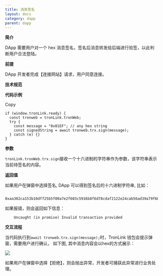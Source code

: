 ```yaml
---
title: 消息签名
layout: docs
category: dapp
parent: dapp
---
```


**简介**

DApp 需要用户对一个 hex 消息签名，签名后消息转发给后端进行验签，以此判断用户合法登陆。

**前提**

DApp 开发者完成【连接网站】请求，用户同意连接。

**技术规范**

**代码示例**

Copy

    if (window.tronLink.ready) {
      const tronweb = tronLink.tronWeb;
      try {
        const message = "0x01EF"; // any hex string
        const signedString = await tronweb.trx.sign(message);
      } catch (e) {}
    }

**参数**

`tronLink.tronWeb.trx.sign`接收一个十六进制的字符串作为参数，该字符串表示当前待签名的内容。

**返回值**

如果用户在弹窗中选择签名, DApp 可以得到签名后的十六进制字符串, 比如：

```shell 
    0xaa302ca153b10dff25b5f00a7e2f603c5916b8f6d78cdaf2122e24cab56ad39a79f60ff3916dde9761baaadea439b567475dde183ee3f8530b4cc76082b29c341c
```

如果报错，则会返回如下信息：

```shell 
    Uncaught (in promise) Invalid transaction provided
```
**交互流程**

当代码执行到`await tronweb.trx.sign(message);`时，TronLink 钱包会提示弹窗，需要用户进行确认， 如下图, 其中消息内容会以hex的方式展示：

![](https://docs-zh.tronlink.org/~gitbook/image?url=https%3A%2F%2F1166523713-files.gitbook.io%2F%7E%2Ffiles%2Fv0%2Fb%2Fgitbook-x-prod.appspot.com%2Fo%2Fspaces%252FCXoQmcUHNY97twQ2Y2PY%252Fuploads%252FJlFrpYwXQzxN7ai4fTS2%252Fsign_message.png%3Falt%3Dmedia%26token%3D1bd85477-b736-4cfc-a915-66ec0f9d064f&width=300&dpr=4&quality=100&sign=c271bad1&sv=2)

如果用户在弹窗中选择【拒绝】，则会抛出异常，开发者可捕获此异常进行业务处理。

